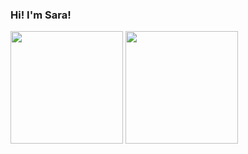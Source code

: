 ### Hi! I'm Sara!

 <img height="180em" src="https://github-readme-stats.vercel.app/api?username=lavnisy&show_icons=true&theme=gotham&include_all_commits=true&count_private=true"/>
 
 <img height="180em" src="https://github-readme-stats.vercel.app/api/top-langs/?username=sarafoxz&layout=compact&langs_count=7&theme=merko"/>
